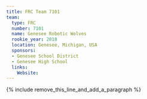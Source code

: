 ```yaml
---
title: FRC Team 7101
team:
  type: FRC
  number: 7101
  name: Genesee Robotic Wolves
  rookie_year: 2018
  location: Genesee, Michigan, USA
  sponsors:
  - Genesee School District
  - Genesee High School
  links:
    Website:
---
```


{% include remove_this_line_and_add_a_paragraph %}